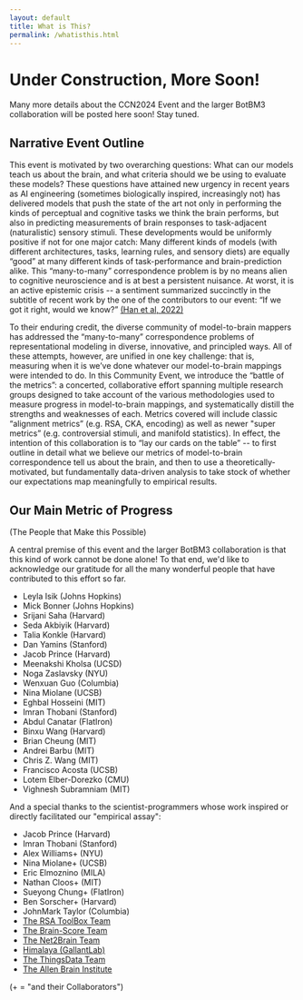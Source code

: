 ```yaml
---
layout: default
title: What is This?
permalink: /whatisthis.html
---
```


# Under Construction, More Soon!

Many more details about the CCN2024 Event and the larger BotBM3 collaboration will be posted here soon! Stay tuned.

## Narrative Event Outline

This event is motivated by two overarching questions: What can our models teach us about the brain, and what criteria should we be using to evaluate these models? These questions have attained new urgency in recent years as AI engineering (sometimes biologically inspired, increasingly not) has delivered models that push the state of the art not only in performing the kinds of perceptual and cognitive tasks we think the brain performs, but also in predicting measurements of brain responses to task-adjacent (naturalistic) sensory stimuli. These developments would be uniformly positive if not for one major catch: Many different kinds of models (with different architectures, tasks, learning rules, and sensory diets) are equally “good” at many different kinds of task-performance and brain-prediction alike. This “many-to-many” correspondence problem is by no means alien to cognitive neuroscience and is at best a persistent nuisance. At worst, it is an active epistemic crisis -- a sentiment summarized succinctly in the subtitle of recent work by the one of the contributors to our event:  “If we got it right, would we know?” [(Han et al, 2022)](https://arxiv.org/abs/2302.06677)

To their enduring credit, the diverse community of model-to-brain mappers has addressed the “many-to-many” correspondence problems of representational modeling in diverse, innovative, and principled ways. All of these attempts, however, are unified in one key challenge: that is, measuring when it is we’ve done whatever our model-to-brain mappings were intended to do. In this Community Event, we introduce the “battle of the metrics”: a concerted, collaborative effort spanning multiple research groups designed to take account of the various methodologies used to measure progress in model-to-brain mappings, and systematically distill the strengths and weaknesses of each. Metrics covered will include classic “alignment metrics” (e.g. RSA, CKA, encoding) as well as newer "super metrics” (e.g. controversial stimuli, and manifold statistics). In effect, the intention of this collaboration is to “lay our cards on the table” -- to first outline in detail what we believe our metrics of model-to-brain correspondence tell us about the brain, and then to use a theoretically-motivated, but fundamentally data-driven analysis to take stock of whether our expectations map meaningfully to empirical results.

## Our Main Metric of Progress

(The People that Make this Possible)

A central premise of this event and the larger BotBM3 collaboration is that this kind of work cannot be done alone! To that end, we'd like to acknowledge our gratitude for all the many wonderful people that have contributed to this effort so far.

- Leyla Isik (Johns Hopkins)
- Mick Bonner (Johns Hopkins)
- Srijani Saha (Harvard)
- Seda Akbiyik (Harvard)
- Talia Konkle (Harvard)
- Dan Yamins (Stanford)
- Jacob Prince (Harvard)
- Meenakshi Kholsa (UCSD)
- Noga Zaslavsky (NYU)
- Wenxuan Guo (Columbia)
- Nina Miolane (UCSB)
- Eghbal Hosseini (MIT)
- Imran Thobani (Stanford)
- Abdul Canatar (FlatIron)
- Binxu Wang (Harvard)
- Brian Cheung (MIT)
- Andrei Barbu (MIT)
- Chris Z. Wang (MIT)
- Francisco Acosta (UCSB)
- Lotem Elber-Dorezko (CMU)
- Vighnesh Subramniam (MIT)

And a special thanks to the scientist-programmers whose work inspired or directly facilitated our "empirical assay":

- Jacob Prince (Harvard)
- Imran Thobani (Stanford)
- Alex Williams+ (NYU)
- Nina Miolane+ (UCSB)
- Eric Elmoznino (MILA)
- Nathan Cloos+ (MIT)
- Sueyong Chung+ (FlatIron)
- Ben Sorscher+ (Harvard)
- JohnMark Taylor (Columbia)
- [The RSA ToolBox Team](https://github.com/rsagroup/rsatoolbox)
- [The Brain-Score Team](https://www.brain-score.org/)
- [The Net2Brain Team](https://github.com/cvai-roig-lab/Net2Brain)
- [Himalaya (GallantLab)](https://gallantlab.org/himalaya/)
- [The ThingsData Team](https://thingsvision.github.io/)
- [The Allen Brain Institute](https://alleninstitute.org/)

(+ = "and their Collaborators")